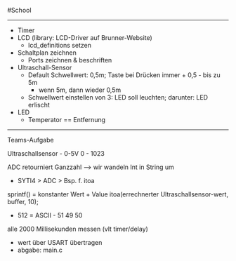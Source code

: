 #School 

---
- Timer
- LCD (library: LCD-Driver auf Brunner-Website)
	- lcd_definitions setzen
- Schaltplan zeichnen
	- Ports zeichnen & beschriften
- Ultraschall-Sensor
	- Default Schwellwert: 0,5m; Taste bei Drücken immer + 0,5 - bis zu 5m 
		- wenn 5m, dann wieder 0,5m
	- Schwellwert einstellen von 3: LED soll leuchten; darunter: LED erlischt
- LED
	- Temperator == Entfernung

---
Teams-Aufgabe

Ultraschallsensor - 0-5V
0 - 1023

ADC retourniert Ganzzahl --> wir wandeln Int in String um
- SYTI4 > ADC > Bsp. f. itoa

sprintf() = konstanter Wert + Value
itoa(errechnerter Ultraschallsensor-wert, buffer, 10);
- 512 = ASCII - 51 49 50

alle 2000 Millisekunden messen (vlt timer/delay)
- wert über USART übertragen
- abgabe: main.c